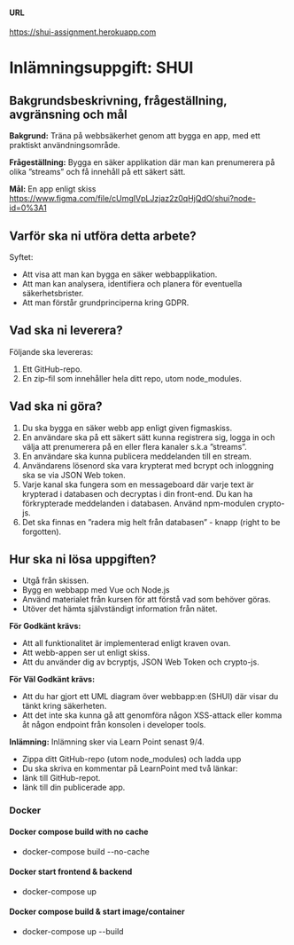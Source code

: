 #### URL
https://shui-assignment.herokuapp.com

# Inlämningsuppgift: SHUI

## Bakgrundsbeskrivning, frågeställning, avgränsning och mål

**Bakgrund:** Träna på webbsäkerhet genom att bygga en app, med ett
praktiskt användningsområde.

**Frågeställning:** Bygga en säker applikation där man kan prenumerera på
olika ”streams” och få innehåll på ett säkert sätt.

**Mål:** En app enligt skiss
https://www.figma.com/file/cUmgIVpLJzjaz2z0qHjQdO/shui?node-id=0%3A1

## Varför ska ni utföra detta arbete?
Syftet: 

* Att visa att man kan bygga en säker webbapplikation.
* Att man kan analysera, identifiera och planera för eventuella säkerhetsbrister.
* Att man förstår grundprinciperna kring GDPR.

## Vad ska ni leverera?

Följande ska levereras: 

1. Ett GitHub-repo.
2. En zip-fil som innehåller hela ditt repo, utom node_modules.

## Vad ska ni göra?
1. Du ska bygga en säker webb app enligt given figmaskiss.
2. En användare ska på ett säkert sätt kunna registrera sig, logga in och välja
att prenumerera på en eller flera kanaler s.k.a ”streams”.
3. En användare ska kunna publicera meddelanden till en stream.
4. Användarens lösenord ska vara krypterat med bcrypt och inloggning ska se
via JSON Web token.
5. Varje kanal ska fungera som en messageboard där varje text är krypterad i
databasen och decryptas i din front-end. Du kan ha förkrypterade
meddelanden i databasen. Använd npm-modulen crypto-js.
6. Det ska finnas en ”radera mig helt från databasen” - knapp (right to be
forgotten).
 
## Hur ska ni lösa uppgiften?
* Utgå från skissen.
* Bygg en webbapp med Vue och Node.js
* Använd materialet från kursen för att förstå vad som behöver göras.
* Utöver det hämta självständigt information från nätet.

**För Godkänt krävs:**
* Att all funktionalitet är implementerad enligt kraven ovan.
* Att webb-appen ser ut enligt skiss.
* Att du använder dig av bcryptjs, JSON Web Token och crypto-js.

**För Väl Godkänt krävs:**
* Att du har gjort ett UML diagram över webbapp:en (SHUI) där visar du tänkt kring säkerheten.
* Att det inte ska kunna gå att genomföra någon XSS-attack eller komma åt någon
endpoint från konsolen i developer tools.

**Inlämning:**
Inlämning sker via Learn Point senast 9/4.
* Zippa ditt GitHub-repo (utom node_modules) och ladda upp
* Du ska skriva en kommentar på LearnPoint med två länkar:
* länk till GitHub-repot.
* länk till din publicerade app.

### Docker

#### Docker compose build with no cache
* docker-compose build --no-cache

#### Docker start frontend & backend 
* docker-compose up

#### Docker compose build & start image/container
* docker-compose up --build 
